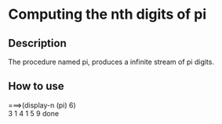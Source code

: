 # Computing the nth digits of pi

## Description
The procedure named pi, produces a infinite stream of pi digits.

## How to use
===>(display-n (pi) 6)
<br>
3 1 4 1 5 9 done
